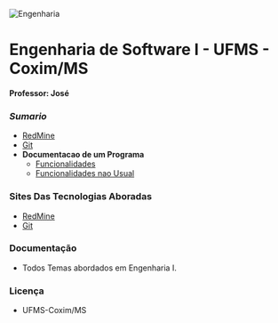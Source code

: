 
![Engenharia](http://2.bp.blogspot.com/-UyhxrVeZylI/UXxfE2AwH9I/AAAAAAAAASw/O7ekyc-P51s/s1600/engenharia%2Bde%2Bsoftware.png)

# Engenharia de Software I - UFMS - Coxim/MS
 __Professor: José__ 
### *Sumario* 
* [RedMine](https://github.com/rafaelgov95/Engenharia-de-Software-I/blob/master/redmine/resumo.txt)
* [Git](https://github.com/rafaelgov95/Engenharia-de-Software-I/blob/master/git/git.txt) 
* __Documentacao de um Programa__
  - [Funcionalidades](https://google.com)
  - [Funcionalidades nao Usual](https://google.com)


### Sites Das Tecnologias Aboradas
* [RedMine](http://demo.redmine.org/)
* [Git](github.com)

### Documentação
* Todos Temas abordados em Engenharia I.

### Licença
* UFMS-Coxim/MS

